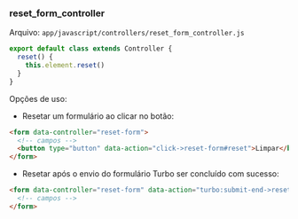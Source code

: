 ### reset_form_controller

Arquivo: `app/javascript/controllers/reset_form_controller.js`

```javascript
export default class extends Controller {
  reset() {
    this.element.reset()
  }
}
```

Opções de uso:
- Resetar um formulário ao clicar no botão:
```html
<form data-controller="reset-form">
  <!-- campos -->
  <button type="button" data-action="click->reset-form#reset">Limpar</button>
</form>
```
- Resetar após o envio do formulário Turbo ser concluído com sucesso:
```html
<form data-controller="reset-form" data-action="turbo:submit-end->reset-form#reset">
  <!-- campos -->
</form>
```